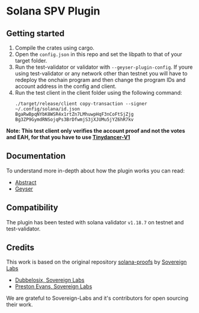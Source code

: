 # Solana SPV Plugin

## Getting started
1) Compile the crates using cargo.
2) Open the `config.json` in this repo and set the libpath to that of your target folder.
3) Run the test-validator or validator with `--geyser-plugin-config`. If youre using test-validator or any network other than testnet you will have to redeploy the onchain program and then change the program IDs and account address in the config and client.
4) Run the test client in the client folder using the following command:
   ```
   ./target/release/client copy-transaction --signer ~/.config/solana/id.json BgaRwBpqNYbK8WSR4x1rtZn7LMhuwpHqF3nCoFtSjZjg Bg3ZP9GymdRNSojqPs3BrDfwmjS3jXJUMu5jYZ6hR7kv
   ```
**Note: This test client only verifies the account proof and not the votes and EAH, for that you have to use [Tinydancer-V1](https://github.com/tinydancer-io/tinydancer/tree/v1)**
## Documentation
To understand more in-depth about how the plugin works you can read:
- [Abstract](/docs/Sovereign-doc.md)
- [Geyser](/docs/GEYSER.md)

## Compatibility
The plugin has been tested with solana validator `v1.18.7` on testnet and test-validator.

## Credits
This work is based on the original repository [solana-proofs](https://github.com/Sovereign-Labs/solana-proofs) by [Sovereign Labs](https://www.sovereign.xyz/)
- [Dubbelosix, Sovereign Labs](https://twitter.com/Dubbel06)
- [Preston Evans, Sovereign Labs](https://twitter.com/prestonevans__)

We are grateful to Sovereign-Labs and it's contributors for open sourcing their work.
